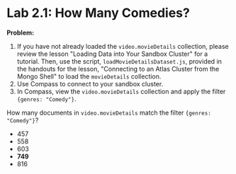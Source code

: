 # Lab 2.1: How Many Comedies?

**Problem:**

1. If you have not already loaded the ```video.movieDetails``` collection, please review the lesson "Loading Data into Your Sandbox Cluster" for a tutorial. Then, use the script, ```loadMovieDetailsDataset.js```, provided in the handouts for the lesson, "Connecting to an Atlas Cluster from the Mongo Shell" to load the ```movieDetails``` collection.
2. Use Compass to connect to your sandbox cluster.
3. In Compass, view the ```video.movieDetails``` collection and apply the filter ```{genres: "Comedy"}```.

How many documents in ```video.movieDetails``` match the filter ```{genres: "Comedy"}```?

- 457
- 558
- 603
- **749**
- 816
